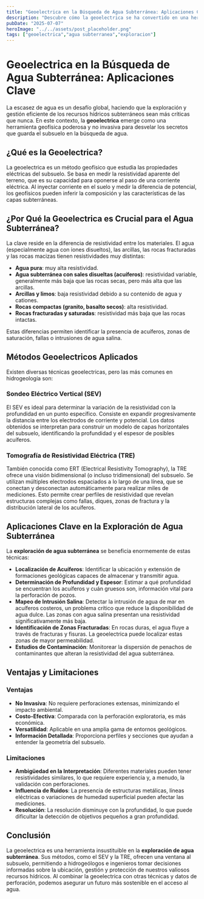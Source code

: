```yaml
---
title: "Geoelectrica en la Búsqueda de Agua Subterránea: Aplicaciones Clave"
description: "Descubre cómo la geoelectrica se ha convertido en una herramienta indispensable para la exploración y gestión sostenible de recursos de agua subterránea, desde la localización de acuíferos hasta la detección de intrusión salina."
pubDate: "2025-07-07"
heroImage: "../../assets/post_placeholder.png"
tags: ["geoelectrica","agua subterranea","exploracion"]
---
```



# Geoelectrica en la Búsqueda de Agua Subterránea: Aplicaciones Clave

La escasez de agua es un desafío global, haciendo que la exploración y gestión eficiente de los recursos hídricos subterráneos sean más críticas que nunca. En este contexto, la **geoelectrica** emerge como una herramienta geofísica poderosa y no invasiva para desvelar los secretos que guarda el subsuelo en la búsqueda de agua.

## ¿Qué es la Geoelectrica?

La geoelectrica es un método geofísico que estudia las propiedades eléctricas del subsuelo. Se basa en medir la resistividad aparente del terreno, que es su capacidad para oponerse al paso de una corriente eléctrica. Al inyectar corriente en el suelo y medir la diferencia de potencial, los geofísicos pueden inferir la composición y las características de las capas subterráneas.

## ¿Por Qué la Geoelectrica es Crucial para el Agua Subterránea?

La clave reside en la diferencia de resistividad entre los materiales. El agua (especialmente agua con iones disueltos), las arcillas, las rocas fracturadas y las rocas macizas tienen resistividades muy distintas:

*   **Agua pura**: muy alta resistividad.
*   **Agua subterránea con sales disueltas (acuíferos)**: resistividad variable, generalmente más baja que las rocas secas, pero más alta que las arcillas.
*   **Arcillas y limos**: baja resistividad debido a su contenido de agua y cationes.
*   **Rocas compactas (granito, basalto secos)**: alta resistividad.
*   **Rocas fracturadas y saturadas**: resistividad más baja que las rocas intactas.

Estas diferencias permiten identificar la presencia de acuíferos, zonas de saturación, fallas o intrusiones de agua salina.

## Métodos Geoelectricos Aplicados

Existen diversas técnicas geoelectricas, pero las más comunes en hidrogeología son:

### Sondeo Eléctrico Vertical (SEV)

El SEV es ideal para determinar la variación de la resistividad con la profundidad en un punto específico. Consiste en expandir progresivamente la distancia entre los electrodos de corriente y potencial. Los datos obtenidos se interpretan para construir un modelo de capas horizontales del subsuelo, identificando la profundidad y el espesor de posibles acuíferos.

### Tomografía de Resistividad Eléctrica (TRE)

También conocida como ERT (Electrical Resistivity Tomography), la TRE ofrece una visión bidimensional (o incluso tridimensional) del subsuelo. Se utilizan múltiples electrodos espaciados a lo largo de una línea, que se conectan y desconectan automáticamente para realizar miles de mediciones. Esto permite crear perfiles de resistividad que revelan estructuras complejas como fallas, diques, zonas de fractura y la distribución lateral de los acuíferos.

## Aplicaciones Clave en la Exploración de Agua Subterránea

La **exploración de agua subterránea** se beneficia enormemente de estas técnicas:

*   **Localización de Acuíferos**: Identificar la ubicación y extensión de formaciones geológicas capaces de almacenar y transmitir agua.
*   **Determinación de Profundidad y Espesor**: Estimar a qué profundidad se encuentran los acuíferos y cuán gruesos son, información vital para la perforación de pozos.
*   **Mapeo de Intrusión Salina**: Detectar la intrusión de agua de mar en acuíferos costeros, un problema crítico que reduce la disponibilidad de agua dulce. Las zonas con agua salina presentan una resistividad significativamente más baja.
*   **Identificación de Zonas Fracturadas**: En rocas duras, el agua fluye a través de fracturas y fisuras. La geoelectrica puede localizar estas zonas de mayor permeabilidad.
*   **Estudios de Contaminación**: Monitorear la dispersión de penachos de contaminantes que alteran la resistividad del agua subterránea.

## Ventajas y Limitaciones

### Ventajas

*   **No Invasiva**: No requiere perforaciones extensas, minimizando el impacto ambiental.
*   **Costo-Efectiva**: Comparada con la perforación exploratoria, es más económica.
*   **Versatilidad**: Aplicable en una amplia gama de entornos geológicos.
*   **Información Detallada**: Proporciona perfiles y secciones que ayudan a entender la geometría del subsuelo.

### Limitaciones

*   **Ambigüedad en la Interpretación**: Diferentes materiales pueden tener resistividades similares, lo que requiere experiencia y, a menudo, la validación con perforaciones.
*   **Influencia de Ruidos**: La presencia de estructuras metálicas, líneas eléctricas o variaciones de humedad superficial pueden afectar las mediciones.
*   **Resolución**: La resolución disminuye con la profundidad, lo que puede dificultar la detección de objetivos pequeños a gran profundidad.

## Conclusión

La geoelectrica es una herramienta insustituible en la **exploración de agua subterránea**. Sus métodos, como el SEV y la TRE, ofrecen una ventana al subsuelo, permitiendo a hidrogeólogos e ingenieros tomar decisiones informadas sobre la ubicación, gestión y protección de nuestros valiosos recursos hídricos. Al combinar la geoelectrica con otras técnicas y datos de perforación, podemos asegurar un futuro más sostenible en el acceso al agua.

